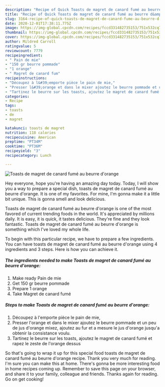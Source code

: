 ```yaml
---
description: "Recipe of Quick Toasts de magret de canard fumé au beurre d&amp;#39;orange"
title: "Recipe of Quick Toasts de magret de canard fumé au beurre d&amp;#39;orange"
slug: 3164-recipe-of-quick-toasts-de-magret-de-canard-fume-au-beurre-d-and-39-orange
date: 2020-12-01T17:38:11.775Z
image: https://img-global.cpcdn.com/recipes/fccd331482735153/751x532cq70/toasts-de-magret-de-canard-fume-au-beurre-dorange-photo-principale-de-la-recette.jpg
thumbnail: https://img-global.cpcdn.com/recipes/fccd331482735153/751x532cq70/toasts-de-magret-de-canard-fume-au-beurre-dorange-photo-principale-de-la-recette.jpg
cover: https://img-global.cpcdn.com/recipes/fccd331482735153/751x532cq70/toasts-de-magret-de-canard-fume-au-beurre-dorange-photo-principale-de-la-recette.jpg
author: Mildred Carroll
ratingvalue: 5
reviewcount: 7779
recipeingredient:
- " Pain de mie"
- "150 gr beurre pommade"
- "1 orange"
- " Magret de canard fum"
recipeinstructions:
- "Découpez à l&#39;emporte pièce le pain de mie,"
- "Presser l&#39;orange et dans le mixer ajoutez le beurre pommade et un peu de jus d&#39;orange mixez, ajoutez au fur et a mesure le jus d&#39;orange jusqu&#39;a obtenir la consistance voulu."
- "Tartinez le beurre sur les toasts, ajoutez le magret de canard fumé et rapez le zeste de l&#39;orange dessus"
categories:
- Recipe
tags:
- toasts
- de
- magret

katakunci: toasts de magret 
nutrition: 118 calories
recipecuisine: American
preptime: "PT34M"
cooktime: "PT36M"
recipeyield: "3"
recipecategory: Lunch

---
```



![Toasts de magret de canard fumé au beurre d&#39;orange](https://img-global.cpcdn.com/recipes/fccd331482735153/751x532cq70/toasts-de-magret-de-canard-fume-au-beurre-dorange-photo-principale-de-la-recette.jpg)

Hey everyone, hope you're having an amazing day today. Today, I will show you a way to prepare a special dish, toasts de magret de canard fumé au beurre d&#39;orange. It is one of my favorites. For mine, I'm gonna make it a little bit unique. This is gonna smell and look delicious.

Toasts de magret de canard fumé au beurre d&#39;orange is one of the most favored of current trending foods in the world. It's appreciated by millions daily. It is easy, it is quick, it tastes delicious. They're fine and they look fantastic. Toasts de magret de canard fumé au beurre d&#39;orange is something which I've loved my whole life.




To begin with this particular recipe, we have to prepare a few ingredients. You can have toasts de magret de canard fumé au beurre d&#39;orange using 4 ingredients and 3 steps. Here is how you can achieve it.

<!--inarticleads1-->

##### The ingredients needed to make Toasts de magret de canard fumé au beurre d&#39;orange:

1. Make ready  Pain de mie
1. Get 150 gr beurre pommade
1. Prepare 1 orange
1. Take  Magret de canard fumé




<!--inarticleads2-->

##### Steps to make Toasts de magret de canard fumé au beurre d&#39;orange:

1. Découpez à l&#39;emporte pièce le pain de mie,
1. Presser l&#39;orange et dans le mixer ajoutez le beurre pommade et un peu de jus d&#39;orange mixez, ajoutez au fur et a mesure le jus d&#39;orange jusqu&#39;a obtenir la consistance voulu.
1. Tartinez le beurre sur les toasts, ajoutez le magret de canard fumé et rapez le zeste de l&#39;orange dessus




So that's going to wrap it up for this special food toasts de magret de canard fumé au beurre d&#39;orange recipe. Thank you very much for reading. I'm sure you can make this at home. There's gonna be more interesting food in home recipes coming up. Remember to save this page on your browser, and share it to your family, colleague and friends. Thanks again for reading. Go on get cooking!
